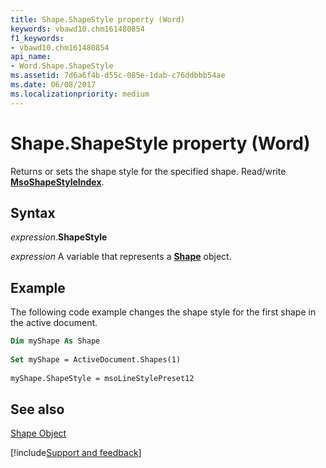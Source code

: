 ```yaml
---
title: Shape.ShapeStyle property (Word)
keywords: vbawd10.chm161480854
f1_keywords:
- vbawd10.chm161480854
api_name:
- Word.Shape.ShapeStyle
ms.assetid: 7d6a6f4b-d55c-085e-1dab-c76ddbbb54ae
ms.date: 06/08/2017
ms.localizationpriority: medium
---
```



# Shape.ShapeStyle property (Word)

Returns or sets the shape style for the specified shape. Read/write **[MsoShapeStyleIndex](Office.MsoShapeStyleIndex.md)**.


## Syntax

_expression_.**ShapeStyle**

_expression_ A variable that represents a **[Shape](Word.Shape.md)** object.


## Example

The following code example changes the shape style for the first shape in the active document.


```vb
Dim myShape As Shape 
 
Set myShape = ActiveDocument.Shapes(1) 
 
myShape.ShapeStyle = msoLineStylePreset12
```


## See also


[Shape Object](Word.Shape.md)

[!include[Support and feedback](~/includes/feedback-boilerplate.md)]